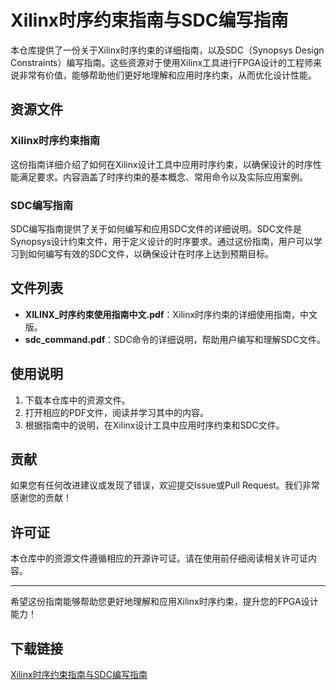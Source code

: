 # Xilinx时序约束指南与SDC编写指南

本仓库提供了一份关于Xilinx时序约束的详细指南，以及SDC（Synopsys Design Constraints）编写指南。这些资源对于使用Xilinx工具进行FPGA设计的工程师来说非常有价值，能够帮助他们更好地理解和应用时序约束，从而优化设计性能。

## 资源文件

### Xilinx时序约束指南

这份指南详细介绍了如何在Xilinx设计工具中应用时序约束，以确保设计的时序性能满足要求。内容涵盖了时序约束的基本概念、常用命令以及实际应用案例。

### SDC编写指南

SDC编写指南提供了关于如何编写和应用SDC文件的详细说明。SDC文件是Synopsys设计约束文件，用于定义设计的时序要求。通过这份指南，用户可以学习到如何编写有效的SDC文件，以确保设计在时序上达到预期目标。

## 文件列表

- **XILINX_时序约束使用指南中文.pdf**：Xilinx时序约束的详细使用指南，中文版。
- **sdc_command.pdf**：SDC命令的详细说明，帮助用户编写和理解SDC文件。

## 使用说明

1. 下载本仓库中的资源文件。
2. 打开相应的PDF文件，阅读并学习其中的内容。
3. 根据指南中的说明，在Xilinx设计工具中应用时序约束和SDC文件。

## 贡献

如果您有任何改进建议或发现了错误，欢迎提交Issue或Pull Request。我们非常感谢您的贡献！

## 许可证

本仓库中的资源文件遵循相应的开源许可证。请在使用前仔细阅读相关许可证内容。

---

希望这份指南能够帮助您更好地理解和应用Xilinx时序约束，提升您的FPGA设计能力！

## 下载链接

[Xilinx时序约束指南与SDC编写指南](https://pan.quark.cn/s/cdaf85e233a7)
